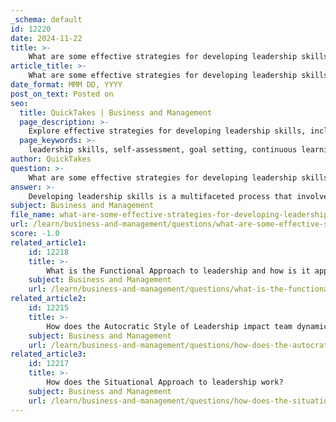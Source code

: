 ```yaml
---
_schema: default
id: 12220
date: 2024-11-22
title: >-
    What are some effective strategies for developing leadership skills in individuals?
article_title: >-
    What are some effective strategies for developing leadership skills in individuals?
date_format: MMM DD, YYYY
post_on_text: Posted on
seo:
  title: QuickTakes | Business and Management
  page_description: >-
    Explore effective strategies for developing leadership skills, including self-assessment, goal-setting, continuous learning, and the importance of mentorship and feedback.
  page_keywords: >-
    leadership skills, self-assessment, goal setting, continuous learning, feedback, active listening, soft skills, real-world experience, reflection, decision-making, networking, adaptability, mentorship
author: QuickTakes
question: >-
    What are some effective strategies for developing leadership skills in individuals?
answer: >-
    Developing leadership skills is a multifaceted process that involves continuous learning, self-reflection, and practical experience. Here are some effective strategies for individuals looking to enhance their leadership capabilities:\n\n1. **Self-Assessment**: Begin by identifying your current leadership strengths and weaknesses. Understanding where you excel and where you need improvement is crucial for targeted development.\n\n2. **Set Clear Goals**: Establish specific, measurable, achievable, relevant, and time-bound (SMART) goals for your leadership development. Align these goals with both personal aspirations and organizational priorities to ensure relevance.\n\n3. **Engage in Continuous Learning**: Enroll in leadership courses or certification programs, such as "Leading People and Teams" from the University of Michigan or "Strategic Leadership and Management" from the University of Illinois. These programs provide structured learning and exposure to leadership theories and practices.\n\n4. **Seek Feedback**: Regularly solicit constructive feedback from peers, mentors, and supervisors. This can help you identify blind spots and areas for improvement, fostering a growth mindset.\n\n5. **Practice Active Listening**: Develop your listening skills to better understand team dynamics and individual needs. Active listening fosters trust and encourages open communication, which is essential for effective leadership.\n\n6. **Cultivate Soft Skills**: Focus on enhancing essential soft skills such as communication, empathy, conflict management, and relationship building. These skills are vital for motivating and influencing others.\n\n7. **Gain Real-World Experience**: Apply your skills in real-world situations. Take on leadership roles in projects, volunteer for team leadership opportunities, or participate in cross-functional teams to gain diverse experiences.\n\n8. **Reflect on Experiences**: After completing projects or facing challenges, take time to reflect on what went well and what could be improved. Self-reflection helps reinforce learning and prepares you for future leadership scenarios.\n\n9. **Develop Decision-Making Skills**: Effective leaders must make strategic decisions under pressure. Familiarize yourself with decision-making frameworks and practice making decisions in various scenarios to build confidence.\n\n10. **Network and Learn from Others**: Connect with other leaders and professionals in your field. Engaging in discussions, attending workshops, and participating in leadership forums can provide valuable insights and broaden your perspective.\n\n11. **Embrace Adaptability**: Cultivate the ability to adapt to changing circumstances and challenges. Resilience and flexibility are key traits of successful leaders.\n\n12. **Mentorship**: Seek out mentors who can provide guidance, share experiences, and offer support as you navigate your leadership journey. A mentor can help you refine your skills and expand your professional network.\n\nBy implementing these strategies, individuals can effectively develop their leadership skills, ultimately enhancing their ability to influence, motivate, and guide others toward achieving common goals. Leadership development is an ongoing journey that requires commitment and a willingness to learn and grow.
subject: Business and Management
file_name: what-are-some-effective-strategies-for-developing-leadership-skills-in-individuals.md
url: /learn/business-and-management/questions/what-are-some-effective-strategies-for-developing-leadership-skills-in-individuals
score: -1.0
related_article1:
    id: 12218
    title: >-
        What is the Functional Approach to leadership and how is it applied?
    subject: Business and Management
    url: /learn/business-and-management/questions/what-is-the-functional-approach-to-leadership-and-how-is-it-applied
related_article2:
    id: 12215
    title: >-
        How does the Autocratic Style of Leadership impact team dynamics?
    subject: Business and Management
    url: /learn/business-and-management/questions/how-does-the-autocratic-style-of-leadership-impact-team-dynamics
related_article3:
    id: 12217
    title: >-
        How does the Situational Approach to leadership work?
    subject: Business and Management
    url: /learn/business-and-management/questions/how-does-the-situational-approach-to-leadership-work
---
```


&nbsp;